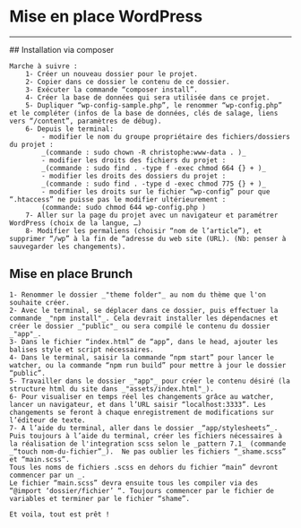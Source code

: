 # Mise en place WordPress
-------------------------

## Installation via composer

    Marche à suivre :
        1- Créer un nouveau dossier pour le projet.
        2- Copier dans ce dossier le contenu de ce dossier.
        3- Exécuter la commande “composer install”.
        4- Créer la base de données qui sera utilisée dans ce projet.
        5- Dupliquer “wp-config-sample.php”, le renommer “wp-config.php” et le compléter (infos de la base de données, clés de salage, liens vers “/content”, paramètres de débug).
        6- Depuis le terminal:
            - modifier le nom du groupe propriétaire des fichiers/dossiers du projet :
            _(commande : sudo chown -R christophe:www-data . )_
            - modifier les droits des fichiers du projet :
            _(commande : sudo find . -type f -exec chmod 664 {} + )_
            - modifier les droits des dossiers du projet :
            _(commande : sudo find . -type d -exec chmod 775 {} + )_
            - modifier les droits sur le fichier “wp-config” pour que “.htaccess” ne puisse pas le modifier ultérieurement :
            (commande: sudo chmod 644 wp-config.php )
        7- Aller sur la page du projet avec un navigateur et paramétrer WordPress (choix de la langue, …)
        8- Modifier les permaliens (choisir “nom de l’article”), et supprimer “/wp” à la fin de “adresse du web site (URL). (Nb: penser à sauvegarder les changements).

## Mise en place Brunch

    1- Renommer le dossier _"theme folder"_ au nom du thème que l'on souhaite créer.
    2- Avec le terminal, se déplacer dans ce dossier, puis effectuer la commande _"npm install"_. Cela devrait installer les dépendacnes et créer le dossier _"public"_ ou sera compilé le contenu du dossier _"app"_.
    3- Dans le fichier “index.html” de “app”, dans le head, ajouter les balises style et script nécessaires.
    4- Dans le terminal, saisir la commande “npm start” pour lancer le watcher, ou la commande “npm run build” pour mettre à jour le dossier “public”.
    5- Travailler dans le dossier _"app"_ pour créer le contenu désiré (la structure html du site dans _"assets/index.html"_).
    6- Pour visualiser en temps réel les changements grâce au watcher, lancer un navigateur, et dans l’URL saisir “localhost:3333”. Les changements se feront à chaque enregistrement de modifications sur l’éditeur de texte.
    7- A l’aide du terminal, aller dans le dossier _“app/stylesheets”_. Puis toujours à l’aide du terminal, créer les fichiers nécessaires à la réalisation de l'integration scss selon le _pattern 7.1_ (commande _“touch nom-du-fichier”_).  Ne pas oublier les fichiers “_shame.scss” et “main.scss”.
    Tous les noms de fichiers .scss en dehors du fichier “main” devront commencer par un _.
    Le fichier “main.scss” devra ensuite tous les compiler via des “@import ‘dossier/fichier’ “. Toujours commencer par le fichier de variables et terminer par le fichier “shame”.

    Et voila, tout est prêt !
